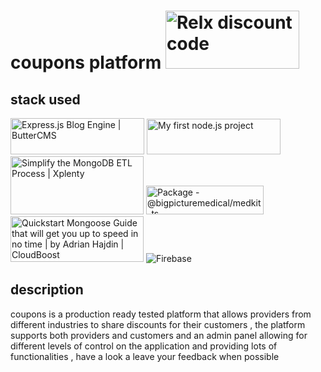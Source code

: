 # coupons platform <img class="rg_i Q4LuWd" src="https://encrypted-tbn0.gstatic.com/images?q=tbn:ANd9GcTXqUlJozImZ6EIB4_aU3kztUEqM8Lwxf3rfxOz2QDVUVsQ6ASlD0w1vgjK7xzwkPu-Swc&amp;usqp=CAU" jsname="Q4LuWd" width="214" height="93" data-index="0" alt="Relx discount code" data-noaft="1">

## stack used
<img class="rg_i Q4LuWd" src="https://encrypted-tbn0.gstatic.com/images?q=tbn:ANd9GcQsBnhfAPuIAFLGG2_XPEW1xe7nD8idmA5hi_mInzFg_8wD770YvSwvS_Ezal-YSOWTag&amp;usqp=CAU" jsname="Q4LuWd" width="214" height="58" data-index="0" alt="Express.js Blog Engine | ButterCMS" data-noaft="1">
<img class="rg_i Q4LuWd" src="https://encrypted-tbn0.gstatic.com/images?q=tbn:ANd9GcQ_MHvRYdliiPKz9H6AqhUZ995IyCxDNyYBvp7YktZ_oMpN4GbkWA1mZtwkoUeH6e5HgQ&amp;usqp=CAU" jsname="Q4LuWd" width="214" height="57" data-index="0" alt="My first node.js project" data-noaft="1">
<img class="rg_i Q4LuWd" src="https://encrypted-tbn0.gstatic.com/images?q=tbn:ANd9GcRoz-_pHsgbDv366rrhtpBy_EnxpxXuX-P_SnO7f49H0uIUwpP0_Ou2BStxCqz1aIneIFo&amp;usqp=CAU" jsname="Q4LuWd" width="213" height="93" data-index="0" alt="Simplify the MongoDB ETL Process | Xplenty" data-noaft="1">
<img class="rg_i Q4LuWd" src="https://encrypted-tbn0.gstatic.com/images?q=tbn:ANd9GcT54UFfcjJtIV85TbqP7y_1_zds7mKXRQnOUJAs_lkyvMBZSaQK0EG4HyQ0olbwpM-U1w&amp;usqp=CAU" jsname="Q4LuWd" width="188" height="46" data-index="0" alt="Package - @bigpicturemedical/medkit-ts" data-noaft="1">
<img class="rg_i Q4LuWd" src="https://encrypted-tbn0.gstatic.com/images?q=tbn:ANd9GcTko0_uYgwxWkhnXQP8YAEyai-lNN2sTd9Xstv3EEim-_L54VcNzgMYhFDSV4_qA7reqgs&amp;usqp=CAU" jsname="Q4LuWd" width="213" height="73" data-index="0" alt="Quickstart Mongoose Guide that will get you up to speed in no time | by  Adrian Hajdin | CloudBoost" data-noaft="1">
<img src="https://www.gstatic.com/devrel-devsite/prod/ve6010286661f973c8a44ecd021b66ac8957259bcceefb6c1b1428b622ca8a90e/firebase/images/lockup.png" class="devsite-site-logo" alt="Firebase">

## description
coupons is a production ready tested platform that allows providers from 
different industries to share discounts for their customers , the platform supports both providers and customers and an admin panel 
allowing for different levels of control on the application and providing lots of functionalities , have a look a leave your feedback when possible
